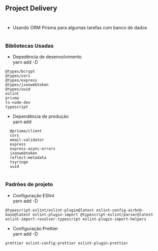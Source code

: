 ## Project Delivery
#
- Usando ORM Prisma para algumas tarefas com banco de dados

#
### Bibliotecas Usadas
- Depedência de desenvolvimento  
yarn add -D
```
@types/bcrypt
@types/cors
@types/express
@types/jsonwebtoken
@types/uuid
eslint
prisma
ts-node-dev
typescript
```
- Dependência de produção  
yarn add
```
  @prisma/client
  cors
  email-validator
  express
  express-async-errors
  jsonwebtoken
  reflect-metadata
  tsyringe
  uuid
```
#
### Padrões de projeto
- Configuração ESlint  
yarn add -D
```
@typescript-eslint/eslint-plugin@latest eslint-config-airbnb-base@latest eslint-plugin-import @typescript-eslint/parser@latest eslint-import-resolver-typescript eslint-plugin-import-helpers
```
- Configuração Prettier  
yarn add -D
```
prettier eslint-config-prettier eslint-plugin-prettier
```